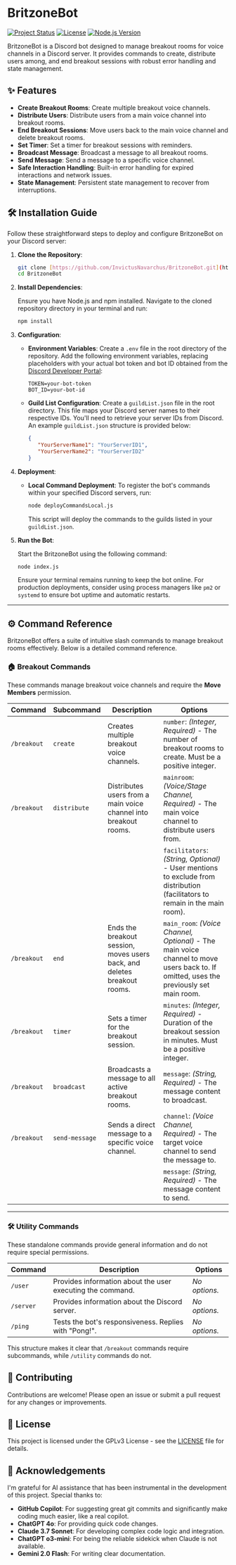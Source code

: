 # BritzoneBot

[![Project Status](https://img.shields.io/badge/Status-Stable-brightgreen.svg)](https://github.com/InvictusNavarchus/BritzoneBot)
[![License](https://img.shields.io/badge/License-GPLv3-blue.svg)](https://opensource.org/licenses/MIT)
[![Node.js Version](https://img.shields.io/badge/node-%3E=22.12.0-green.svg)](https://nodejs.org/en/)

BritzoneBot is a Discord bot designed to manage breakout rooms for voice channels in a Discord server. It provides commands to create, distribute users among, and end breakout sessions with robust error handling and state management.

## ✨ Features

- **Create Breakout Rooms**: Create multiple breakout voice channels.
- **Distribute Users**: Distribute users from a main voice channel into breakout rooms.
- **End Breakout Sessions**: Move users back to the main voice channel and delete breakout rooms.
- **Set Timer**: Set a timer for breakout sessions with reminders.
- **Broadcast Message**: Broadcast a message to all breakout rooms.
- **Send Message**: Send a message to a specific voice channel.
- **Safe Interaction Handling**: Built-in error handling for expired interactions and network issues.
- **State Management**: Persistent state management to recover from interruptions.

## 🛠️ Installation Guide

Follow these straightforward steps to deploy and configure BritzoneBot on your Discord server:

1.  **Clone the Repository**:

    ```sh
    git clone [https://github.com/InvictusNavarchus/BritzoneBot.git](https://github.com/InvictusNavarchus/BritzoneBot.git)
    cd BritzoneBot
    ```

2.  **Install Dependencies**:

    Ensure you have Node.js and npm installed. Navigate to the cloned repository directory in your terminal and run:

    ```sh
    npm install
    ```

3.  **Configuration**:

    *   **Environment Variables**: Create a `.env` file in the root directory of the repository. Add the following environment variables, replacing placeholders with your actual bot token and bot ID obtained from the [Discord Developer Portal](https://discord.com/developers/applications):

        ```env
        TOKEN=your-bot-token
        BOT_ID=your-bot-id
        ```

    *   **Guild List Configuration**: Create a `guildList.json` file in the root directory. This file maps your Discord server names to their respective IDs.  You'll need to retrieve your server IDs from Discord. An example `guildList.json` structure is provided below:

        ```json
        {
           "YourServerName1": "YourServerID1",
           "YourServerName2": "YourServerID2"
        }
        ```

4.  **Deployment**:

    *   **Local Command Deployment**: To register the bot's commands within your specified Discord servers, run:

        ```sh
        node deployCommandsLocal.js
        ```
        This script will deploy the commands to the guilds listed in your `guildList.json`.

5.  **Run the Bot**:

    Start the BritzoneBot using the following command:

    ```sh
    node index.js
    ```
    Ensure your terminal remains running to keep the bot online. For production deployments, consider using process managers like `pm2` or `systemd` to ensure bot uptime and automatic restarts.

---

## ⚙️ Command Reference  

BritzoneBot offers a suite of intuitive slash commands to manage breakout rooms effectively. Below is a detailed command reference.  

### 🏠 Breakout Commands  

These commands manage breakout voice channels and require the **Move Members** permission.  

| Command      | Subcommand     | Description                                                              | Options                                                                                                               |
|-------------|--------------|------------------------------------------------------------------|---------------------------------------------------------------------------------------------------------------------|
| `/breakout` | `create`       | Creates multiple breakout voice channels.                                  | `number`: *(Integer, Required)* - The number of breakout rooms to create. Must be a positive integer.              |
| `/breakout` | `distribute`   | Distributes users from a main voice channel into breakout rooms.           | `mainroom`: *(Voice/Stage Channel, Required)* - The main voice channel to distribute users from.                     |
|             |              |                                                                      | `facilitators`: *(String, Optional)* - User mentions to exclude from distribution (facilitators to remain in the main room). |
| `/breakout` | `end`          | Ends the breakout session, moves users back, and deletes breakout rooms.  | `main_room`: *(Voice Channel, Optional)* - The main voice channel to move users back to. If omitted, uses the previously set main room. |
| `/breakout` | `timer`        | Sets a timer for the breakout session.                                    | `minutes`: *(Integer, Required)* - Duration of the breakout session in minutes. Must be a positive integer.          |
| `/breakout` | `broadcast`    | Broadcasts a message to all active breakout rooms.                       | `message`: *(String, Required)* - The message content to broadcast.                                                 |
| `/breakout` | `send-message` | Sends a direct message to a specific voice channel.                      | `channel`: *(Voice Channel, Required)* - The target voice channel to send the message to.                             |
|             |              |                                                                      | `message`: *(String, Required)* - The message content to send.                                                        |

---

### 🛠️ Utility Commands  

These standalone commands provide general information and do not require special permissions.  

| Command      | Description                                        | Options       |
|-------------|------------------------------------------------|--------------|
| `/user`   | Provides information about the user executing the command.  | *No options.* |
| `/server` | Provides information about the Discord server.              | *No options.* |
| `/ping`   | Tests the bot's responsiveness. Replies with "Pong!".       | *No options.* |

This structure makes it clear that `/breakout` commands require subcommands, while `/utility` commands do not.

## 🤝 Contributing

Contributions are welcome! Please open an issue or submit a pull request for any changes or improvements.

## 📜 License

This project is licensed under the GPLv3 License - see the [LICENSE](LICENSE) file for details.

## 🙏 Acknowledgements

I'm grateful for AI assistance that has been instrumental in the development of this project. Special thanks to:

- **GitHub Copilot**: For suggesting great git commits and significantly make coding much easier, like a real copilot.
- **ChatGPT 4o**: For providing quick code changes.
- **Claude 3.7 Sonnet**: For developing complex code logic and integration.
- **ChatGPT o3-mini**: For being the reliable sidekick when Claude is not available.
- **Gemini 2.0 Flash**: For writing clear documentation.
